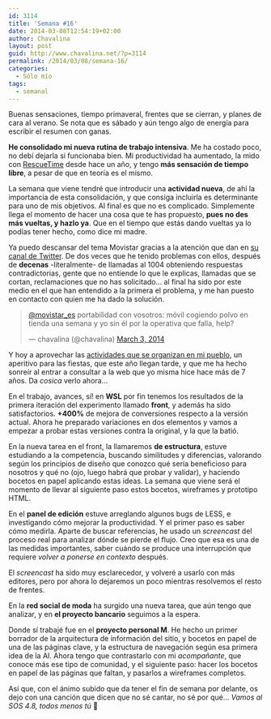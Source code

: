 ```yaml
---
id: 3114
title: 'Semana #16'
date: 2014-03-08T12:54:19+02:00
author: Chavalina
layout: post
guid: http://www.chavalina.net/?p=3114
permalink: /2014/03/08/semana-16/
categories:
  - Sólo mío
tags:
  - semanal
---
```

Buenas sensaciones, tiempo primaveral, frentes que se cierran, y planes de cara al verano. Se nota que es sábado y aún tengo algo de energía para escribir el resumen con ganas.



**He consolidado mi nueva rutina de trabajo intensiva**. Me ha costado poco, no debí dejarla si funcionaba bien. Mi productividad ha aumentado, la mido con [RescueTime](https://www.rescuetime.com/) desde hace un año, y tengo **más sensación de tiempo libre**, a pesar de que en teoría es el mismo. 

La semana que viene tendré que introducir una **actividad nueva**, de ahí la importancia de esta consolidación, y que consiga incluirla es determinante para uno de mis objetivos. Al final es que no es complicado. Simplemente llega el momento de hacer una cosa que te has propuesto, **pues no des más vueltas, y hazlo ya**. Que en el tiempo que estás dando vueltas ya lo podías tener hecho, como dice mi madre.

Ya puedo descansar del tema Movistar gracias a la atención que dan en [su canal de Twitter](https://twitter.com/movistar_es). De dos veces que he tenido problemas con ellos, después de **decenas** -literalmente- de llamadas al 1004 obteniendo respuestas contradictorias, gente que no entiende lo que le explicas, llamadas que se cortan, reclamaciones que no has solicitado&#8230; al final ha sido por este medio en el que han entendido a la primera el problema, y me han puesto en contacto con quien me ha dado la solución.

<blockquote class="twitter-tweet" lang="en">
  <p>
    <a href="https://twitter.com/movistar_es">@movistar_es</a> portabilidad con vosotros: móvil cogiendo polvo en tienda una semana y yo sin él por la operativa que falla, help?
  </p>
  
  <p>
    &mdash; chavalina (@chavalina) <a href="https://twitter.com/chavalina/statuses/440571809688080387">March 3, 2014</a>
  </p>
</blockquote>



Y hoy a aprovechar las [actividades que se organizan en mi pueblo](http://blanca.es/?date=2014-03-08&s=prensa&c=agenda), un aperitivo para las fiestas, que este año llegan tarde, y que me ha hecho sonreír al entrar a consultar a la web que yo misma hice hace más de 7 años. Da _cosica_ verlo ahora&#8230;

En el trabajo, avances, sí! en **WSL** por fin tenemos los resultados de la primera iteración del experimento llamado **front**, y además ha sido satisfactorios. **+400%** de mejora de conversiones respecto a la versión actual. Ahora he preparado variaciones en dos elementos y vamos a empezar a probar estas versiones contra la original, y la que la batió.

En la nueva tarea en el front, la llamaremos **de estructura**, estuve estudiando a la competencia, buscando similitudes y diferencias, valorando según los principios de diseño que conozco qué sería beneficioso para nosotros y qué no (ojo, luego habrá que probar y validar), y haciendo bocetos en papel aplicando estas ideas. La semana que viene será el momento de llevar al siguiente paso estos bocetos, wireframes y prototipo HTML. 

En el **panel de edición** estuve arreglando algunos bugs de LESS, e investigando cómo mejorar la productividad. Y el primer paso es saber cómo medirla. Aparte de buscar referencias, he usado un <em lang="en">screencast</em> del proceso real para analizar dónde se pierde el flujo. Creo que esa es una de las medidas importantes, saber cuándo se produce una interrupción que requiere _volver a ponerse en contexto_ después.

El <em lang="en">screencast</em> ha sido muy esclarecedor, y volveré a usarlo con más editores, pero por ahora lo dejaremos un poco mientras resolvemos el resto de frentes.

En la **red social de moda** ha surgido una nueva tarea, que aún tengo que analizar, y en **el proyecto bancario** seguimos a la espera.

Donde sí trabajé fue en el **proyecto personal M**. He hecho un primer borrador de la arquitectura de información del sitio, y bocetos en papel de una de las páginas clave, y la estructura de navegación según esa primera idea de la AI. Ahora tengo que contrastarlo con mi _acompañante_, que conoce más ese tipo de comunidad, y el siguiente paso: hacer los bocetos en papel de las páginas que faltan, y pasarlos a wireframes completos.

Así que, con el ánimo subido que da tener el fin de semana por delante, os dejo con una canción que dicen que no sé cantar, no sé por qué&#8230; _Vamos al SOS 4.8, todos menos tú_ 🙂